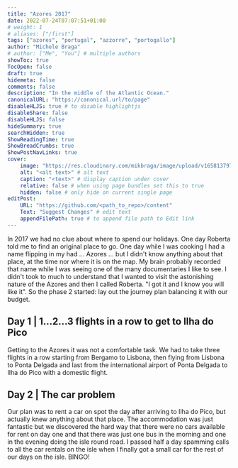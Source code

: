 ```yaml
---
title: "Azores 2017"
date: 2022-07-24T07:07:51+01:00
# weight: 1
# aliases: ["/first"]
tags: ["azores", "portugal", "azzorre", "portogallo"]
author: "Michele Braga"
# author: ["Me", "You"] # multiple authors
showToc: true
TocOpen: false
draft: true
hidemeta: false
comments: false
description: "In the middle of the Atlantic Ocean."
canonicalURL: "https://canonical.url/to/page"
disableHLJS: true # to disable highlightjs
disableShare: false
disableHLJS: false
hideSummary: true
searchHidden: true
ShowReadingTime: true
ShowBreadCrumbs: true
ShowPostNavLinks: true
cover:
    image: "https://res.cloudinary.com/mikbraga/image/upload/v1658137970/trip/azzorre-2017/Azzorre-Cover_lr1j2o.jpg" # image path/url
    alt: "<alt text>" # alt text
    caption: "<text>" # display caption under cover
    relative: false # when using page bundles set this to true
    hidden: false # only hide on current single page
editPost:
    URL: "https://github.com/<path_to_repo>/content"
    Text: "Suggest Changes" # edit text
    appendFilePath: true # to append file path to Edit link
---
```


In 2017 we had no clue about where to spend our holidays. One day Roberta told me to find an original place to go. One day while I was cooking I had a name flipping in my had ... Azores ... but I didn't know anything about that place, at the time nor where it is on the map. My brain probably recorded that name while I was seeing one of the many documentaries I like to see.
I didn't took to much to understand that I wanted to visit the astonishing nature of the Azores and then I called Roberta. "I got it and I know you will like it".
So the phase 2 started: lay out the journey plan balancing it with our budget.

## **Day 1** | 1...2...3 flights in a row to get to Ilha do Pico
Getting to the Azores it was not a comfortable task. We had to take three flights in a row starting from Bergamo to Lisbona, then flying from Lisbona to Ponta Delgada and last from the international airport of Ponta Delgada to Ilha do Pico with a domestic flight.

## **Day 2** | The car problem
Our plan was to rent a car on spot the day after arriving to Ilha do Pico, but actually knew anything about that place. The accommodation was just fantastic but we discovered the hard way that there were no cars available for rent on day one and that there was just one bus in the morning and one in the evening doing the isle round road. I passed half a day spamming calls to all the car rentals on the isle when I finally got a small car for the rest of our days on the isle. BINGO!
